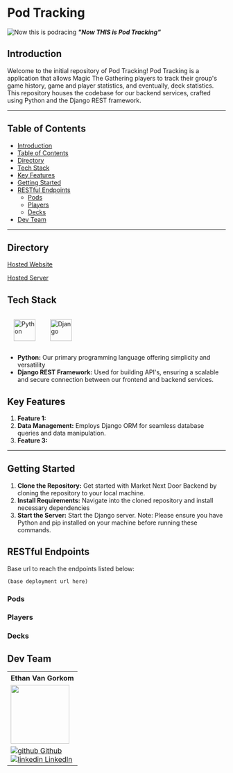 # Pod Tracking

![Now this is podracing](https://i.makeagif.com/media/6-21-2014/ozc7Hm.gif)
***"Now THIS is Pod Tracking"***

## Introduction
Welcome to the initial repository of Pod Tracking! Pod Tracking is a application that allows Magic The Gathering players to track their group's game history, game and player statistics, and eventually, deck statistics. This repository houses the codebase for our backend services, crafted using Python and the Django REST framework.

---
## Table of Contents
- [Introduction](#introduction)
- [Table of Contents](#table-of-contents)
- [Directory](#directory)
- [Tech Stack](#tech-stack)
- [Key Features](#key-features)
- [Getting Started](#getting-started)
- [RESTful Endpoints](#restful-endpoints)
  - [Pods](#pods)
  - [Players](#players)
  - [Decks](#decks)
- [Dev Team](#dev-team)
---

## Directory
[Hosted Website]()

[Hosted Server]()

## Tech Stack
<a href="https://www.python.org/" target="_blank"><img style="margin: 15px" src="https://cdn.jsdelivr.net/gh/devicons/devicon/icons/python/python-original.svg" alt="Python" height="50" /></a>
<a href="https://www.djangoproject.com/" target="_blank"><img style="margin: 15px" src="https://cdn.jsdelivr.net/gh/devicons/devicon/icons/django/django-plain.svg" alt="Django" height="50" /></a>

- **Python:** Our primary programming language offering simplicity and versatility
- **Django REST Framework:** Used for building API's, ensuring a scalable and secure connection between our frontend and backend services.

## Key Features 
1. **Feature 1:** 
2. **Data Management:** Employs Django ORM for seamless database queries and data manipulation.
3. **Feature 3:** 
---
## Getting Started
1. **Clone the Repository:** Get started with Market Next Door Backend by cloning the repository to your local machine.
2. **Install Requirements:** Navigate into the cloned repository and install necessary dependencies
3. **Start the Server:** Start the Django server.
Note: Please ensure you have Python and pip installed on your machine before running these commands.

## RESTful Endpoints
Base url to reach the endpoints listed below:
```
(base deployment url here)
```

### Pods

### Players

### Decks


## Dev Team

<table>
  <tr>
    <th>Ethan Van Gorkom</th>
  </tr>

<tr>
  <td><img src="https://avatars.githubusercontent.com/u/132889569?v=4" width="135" height="135"></td>
</tr>


  <tr>
    <td>
      <a href="https://github.com/EVanGorkom" rel="nofollow noreferrer">
          <img src="https://i.stack.imgur.com/tskMh.png" alt="github"> Github
        </a><br>
      <a href="https://www.linkedin.com/in/evangorkom/" rel="nofollow noreferrer">
    <img src="https://i.stack.imgur.com/gVE0j.png" alt="linkedin"> LinkedIn
        </a>
    </td>
  </tr>
</table>
